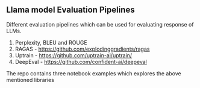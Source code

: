 ## Llama model Evaluation Pipelines
Different evaluation pipelines which can be used for evaluating response of LLMs.
1. Perplexity, BLEU and ROUGE
2. RAGAS - https://github.com/explodinggradients/ragas
3. Uptrain - https://github.com/uptrain-ai/uptrain/
4. DeepEval - https://github.com/confident-ai/deepeval

The repo contains three notebook examples which explores the above mentioned libraries
